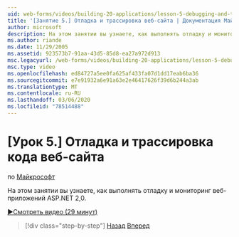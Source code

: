 ```yaml
---
uid: web-forms/videos/building-20-applications/lesson-5-debugging-and-tracing-your-website
title: '[Занятие 5.] Отладка и трассировка веб-сайта | Документация Майкрософт'
author: microsoft
description: На этом занятии вы узнаете, как выполнять отладку и мониторинг веб-приложений ASP.NET 2,0.
ms.author: riande
ms.date: 11/29/2005
ms.assetid: 923573b7-91aa-43d5-85d8-ea27a972d913
msc.legacyurl: /web-forms/videos/building-20-applications/lesson-5-debugging-and-tracing-your-website
msc.type: video
ms.openlocfilehash: ed84727a5ee0fa625af433fa07d1dd17eab6ba36
ms.sourcegitcommit: e7e91932a6e91a63e2e46417626f39d6b244a3ab
ms.translationtype: MT
ms.contentlocale: ru-RU
ms.lasthandoff: 03/06/2020
ms.locfileid: "78514488"
---
```

# <a name="lesson-5-debugging-and-tracing-your-website"></a>[Урок 5.] Отладка и трассировка кода веб-сайта

по [Майкрософт](https://github.com/microsoft)

На этом занятии вы узнаете, как выполнять отладку и мониторинг веб-приложений ASP.NET 2,0.

[&#9654;Смотреть видео (29 минут)](https://channel9.msdn.com/Blogs/ASP-NET-Site-Videos/lesson-5-debugging-and-tracing-your-website)

> [!div class="step-by-step"]
> [Назад](lesson-4-understanding-web-application-state.md)
> [Вперед](lesson-6-working-with-stylesheets-and-master-pages.md)
